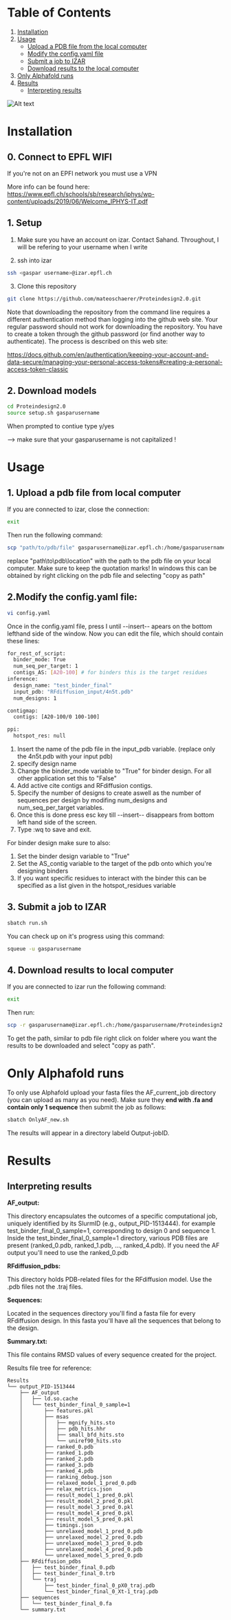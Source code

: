 # Table of Contents
1. [Installation](#installation)
2. [Usage](#usage)
   - [Upload a PDB file from the local computer](#1-upload-a-pdb-file-from-local-computer)
   - [Modify the config.yaml file](#2-modify-the-configyaml-file)
   - [Submit a job to IZAR](#3-submit-a-job-to-izar)
   - [Download results to the local computer](#4-download-results-to-local-computer)
3. [Only Alphafold runs](#only-alphafold-runs)
4. [Results](#results)
   - [Interpreting results](#interpreting-results)

![Alt text](git_pic.png)

# Installation
## 0. Connect to EPFL WIFI
If you're not on an EPFl network you must use a VPN

More info can be found here: https://www.epfl.ch/schools/sb/research/iphys/wp-content/uploads/2019/06/Welcome_IPHYS-IT.pdf

## 1. Setup

1. Make sure you have an account on izar. Contact Sahand. Throughout, I will be refering to your username when I write <gaspar username>

2. ssh into izar
```bash
ssh <gaspar username>@izar.epfl.ch
```

3. Clone this repository

```bash
git clone https://github.com/mateoschaerer/Proteindesign2.0.git
```

Note that downloading the repository from the command line requires a different authentication method than logging into the github web site. Your regular password should not work for downloading the repository. You have to create a token through the github password (or find another way to authenticate). The process is described on this web site:

https://docs.github.com/en/authentication/keeping-your-account-and-data-secure/managing-your-personal-access-tokens#creating-a-personal-access-token-classic

## 2. Download models

```bash
cd Proteindesign2.0
source setup.sh gasparusername
```
When prompted to contiue type y/yes

--> make sure that your gasparusername is not capitalized !

# Usage
## 1. Upload a pdb file from local computer
If you are connected to izar, close the connection:
```bash
exit
```
Then run the following command:
```bash
scp "path/to/pdb/file" gasparusername@izar.epfl.ch:/home/gasparusername/Proteindesign2.0/RFdiffusion_input
```
replace "path\to\pdb\location" with the path to the pdb file on your local computer. Make sure to keep the quotation marks! In windows this can be obtained by right clicking on the pdb file and selecting "copy as path"

## 2.Modify the config.yaml file:
```bash
vi config.yaml
```
Once in the config.yaml file, press I until --insert-- apears on the bottom lefthand side of the window. Now you can edit the file, which should contain these lines:

```bash
for_rest_of_script:
  binder_mode: True
  num_seq_per_target: 1
  contigs_AS: [A20-100] # for binders this is the target residues
inference:
  design_name: "test_binder_final"
  input_pdb: "RFdiffusion_input/4n5t.pdb"
  num_designs: 1

contigmap:
  contigs: [A20-100/0 100-100]

ppi:
  hotspot_res: null
```
1. Insert the name of the pdb file in the input_pdb variable. (replace only the 4n5t.pdb with your input pdb)
2. specify design name
3. Change the binder_mode variable to "True" for binder design. For all other application set this to "False"
5. Add active cite contigs and RFdiffusion contigs.
6. Specify the number of designs to create aswell as the number of sequences per design by modifing num_designs and num_seq_per_target variables.
7. Once this is done press esc key till --insert-- disappears from bottom left hand side of the screen.
8. Type :wq to save and exit.

For binder design make sure to also:
1. Set the binder design variable to "True"
2. Set the AS_contig variable to the target of the pdb onto which you're designing binders
3. If you want specific residues to interact with the binder this can be specified as a list given in the hotspot_residues variable

## 3. Submit a job to IZAR
 ```bash
sbatch run.sh
```
You can check up on it's progress using this command:
 ```bash
squeue -u gasparusername
```

## 4. Download results to local computer
If you are connected to izar run the following command:
```bash
exit
```
Then run:
```bash
scp -r gasparusername@izar.epfl.ch:/home/gasparusername/Proteindesign2.0/Results "path\to\local\storage_file"

```
To get the path, similar to pdb file right click on folder where you want the results to be downloaded and select "copy as path".

# Only Alphafold runs
To only use Alphafold upload your fasta files the AF_current_job directory (you can upload as many as you need). Make sure they **end with .fa and contain only 1 sequence** then submit the job as follows:

```bash
sbatch OnlyAF_new.sh

```
The results will appear in a directory labeld Output-jobID.

 
# Results
## Interpreting results
**AF_output:**

This directory encapsulates the outcomes of a specific computational job, uniquely identified by its SlurmID (e.g., output_PID-1513444).
for example  test_binder_final_0_sample=1, corresponding to design 0 and sequence 1. Inside the test_binder_final_0_sample=1 directory, various PDB files are present (ranked_0.pdb, ranked_1.pdb, ..., ranked_4.pdb). If you need the AF output you'll need to use the ranked_0.pdb 

**RFdiffusion_pdbs:**

This directory holds PDB-related files for the RFdiffusion model. Use the .pdb files not the .traj files.

**Sequences:**

Located in the sequences directory you'll find a fasta file for every RFdiffusion design. In this fasta you'll have all the sequences that belong to the design.

**Summary.txt:**

This file contains RMSD values of every sequence created for the project.




Results file tree for reference:
```
Results
└── output_PID-1513444
    ├── AF_output
    │   ├── ld.so.cache
    │   └── test_binder_final_0_sample=1
    │       ├── features.pkl
    │       ├── msas
    │       │   ├── mgnify_hits.sto
    │       │   ├── pdb_hits.hhr
    │       │   ├── small_bfd_hits.sto
    │       │   └── uniref90_hits.sto
    │       ├── ranked_0.pdb
    │       ├── ranked_1.pdb
    │       ├── ranked_2.pdb
    │       ├── ranked_3.pdb
    │       ├── ranked_4.pdb
    │       ├── ranking_debug.json
    │       ├── relaxed_model_1_pred_0.pdb
    │       ├── relax_metrics.json
    │       ├── result_model_1_pred_0.pkl
    │       ├── result_model_2_pred_0.pkl
    │       ├── result_model_3_pred_0.pkl
    │       ├── result_model_4_pred_0.pkl
    │       ├── result_model_5_pred_0.pkl
    │       ├── timings.json
    │       ├── unrelaxed_model_1_pred_0.pdb
    │       ├── unrelaxed_model_2_pred_0.pdb
    │       ├── unrelaxed_model_3_pred_0.pdb
    │       ├── unrelaxed_model_4_pred_0.pdb
    │       └── unrelaxed_model_5_pred_0.pdb
    ├── RFdiffusion_pdbs
    │   ├── test_binder_final_0.pdb
    │   ├── test_binder_final_0.trb
    │   └── traj
    │       ├── test_binder_final_0_pX0_traj.pdb
    │       └── test_binder_final_0_Xt-1_traj.pdb
    ├── sequences
    │   └── test_binder_final_0.fa
    └── summary.txt


```


